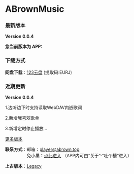 # ABrownMusic

<script async src="//busuanzi.ibruce.info/busuanzi/2.3/busuanzi.pure.mini.js">
</script>
<script>isapp=false;appver="";function getUrlParam(name) {var reg = new RegExp("(^|&)" + name + "=([^&]*)(&|$)");var r = window.location.search.substr(1).match(reg);if (r != null) return unescape(r[2]); return null;}
</script>

### 最新版本 
**Version 0.0.4**

<span id="apponly">**您当前版本为 APP:<span id="appver"></span>**</span>

### 下载方式

**网盘下载**：[123云盘](https://www.123pan.com/s/IrrWjv-RRfiH.html) (提取码:EURJ)

### 近期更新 
**Version 0.0.4** 

1.边听边下时支持读取WebDAV内嵌歌词

2.新增我喜欢歌单

3.新增定时停止播放...

[更多版本](./changelog.html)

**联系方式**：邮箱：[player@abrown.top](mailto:player@abrown.top)  
&emsp;&emsp;&emsp;&emsp;&emsp;兔小巢：[点此进入](https://support.qq.com/product/498931)  （APP内可由“关于”-“吐个槽”进入）

**上古版本**：[Legacy](../MusicPlayer/index.md)

<!-- ### 统计信息 

本文阅读量<span id="busuanzi_value_page_pv"></span>次

站点访问量<span id="busuanzi_value_site_pv"></span>人次 -->

<!-- 站点访客数<span id="busuanzi_value_site_uv"></span>人 -->
<script>
    isapp=getUrlParam("app");
    appver=getUrlParam("ver");
    if(!isapp){
        document.getElementById("apponly").innerText="";
        document.getElementById("apponlye").innerText="";
    }else{
        document.getElementById("appver").innerText=appver;
    }
</script>
